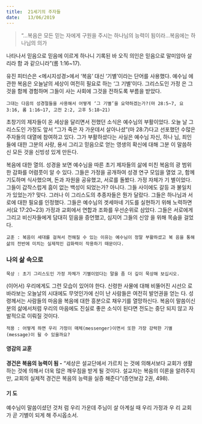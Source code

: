 ```yaml
---
title:  21세기의 주자들
date:   13/06/2019
---
```


> <p></p>
> “…복음은 모든 믿는 자에게 구원을 주시는 하나님의 능력이 됨이라…복음에는 하나님의 의가
나타나서 믿음으로 믿음에 이르게 하나니 기록된 바 오직 의인은 믿음으로 말미암아 살리라 함
과 같으니라”(롬 1:16~17).

유진 피터슨은 <메시지성경>에서 ‘복음’ 대신 ‘기별’이라는 단어를 사용했다. 예수님
에 관한 복음은 오늘날의 세상이 여전히 필요로 하는 ‘그 기별’이다. 그리스도인 가정
은 그것을 함께 경험하며 그들이 사는 사회에 그것을 전하도록 부름을 받았다.

`그대는 다음의 성경절들을 사용해서 어떻게 ‘그 기별’을 요약하겠는가?(마 28:5~7,
요 3:16, 롬 1:16~17, 고전 2:2, 고후 5:18~21)`

초창기의 제자들이 온 세상을 달리면서 전했던 소식은 예수님의 부활이었다. 오늘
날 그리스도인 가정도 앞서 “그가 죽은 자 가운데서 살아나셨”(마 28:7)다고 선포했던
수많은 주자들의 대열에 참여하고 있다. 그가 부활하셨다는 사실은 예수님 자신, 하나
님, 죄인들에 대한 그분의 사랑, 용서 그리고 믿음으로 얻는 영생의 확신에 대해 그분
이 말씀하신 모든 것을 신빙성 있게 만든다.

복음에 대한 열의. 성경을 보면 예수님을 따른 초기 제자들의 삶에 미친 복음의 광
범위한 감화를 어렴풋이 알 수 있다. 그들은 가정을 공개하여 성경 연구 모임을 열었
고, 함께 기도하며 식사했으며, 돈과 자원을 공유했고, 서로를 돌봤다. 가정 자체가 기
별이었다. 그들이 갑작스럽게 흠이 없는 백성이 되었는가? 아니다. 그들 사이에도 갈등
과 불일치가 있었는가? 맞다. 그러나 이 그리스도의 추종자들은 뭔가 달랐다. 그들은
하나님과 서로에 대한 필요를 인정했다. 그들은 예수님의 겟세마네 기도를 실현하기
위해 노력하면서(요 17:20~23) 가정과 교회에서 연합과 조화를 우선순위로 삼았다.
그들은 서로에게 그리고 비신자들에게 담대히 믿음을 증언했고, 심지어 그들의 신앙
을 위해 목숨을 걸었다.

`교훈 : 복음이 세대를 걸쳐서 전해질 수 있는 이유는 예수님이 정말 부활하셨고 복
음을 통해 삶의 전반에 미치는 실제적인 감화력이 작용하기 때문이다.`

### 나의 삶 속으로

`묵상 : 초기 그리스도인 가정 자체가 기별이었다는 말을 좀 더 깊이 묵상해 보십시오.`

(이어서) 우리에게도 그런 모습이 있어야 한다. 신령한 사물에 대해 비뚤어진 시선으
로 바라보는 오늘날의 시대에도 무엇인가에 신이 난 사람들은 여전히 발언권을 얻는
다. 성령께서는 사람들의 마음을 복음에 대한 흥분으로 채우기를 열망하신다. 복음이
말씀이신 분의 삶에서처럼 우리의 마음에도 진실로 좋은 소식이 된다면 전도는 중단
되지 않고 자발적으로 이뤄질 것이다.

`적용 : 어떻게 하면 우리 가정이 매체(messenger)이면서 또한 가장 강력한 기별
(message)이 될 수 있을까요?`

#### 영감의 교훈

**경건은 복음의 능력이 됨 -** “세상은 설교단에서 가르치
는 것에 의해서보다 교회가 생활하는 것에 의해서 더욱
많은 깨우침을 받게 될 것이다. 설교자는 복음의 이론을
알려주지만, 교회의 실제적 경건은 복음의 능력을 실증
해준다”(증언보감 2권, 498).

#### 기 도

예수님이 말씀이셨던 것처
럼 우리 가운데 주님이 살
아계실 때 우리 가정과 우
리 교회가 곧 기별이 되게
해 주시옵소서.